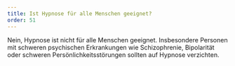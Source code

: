 ```yaml
---
title: Ist Hypnose für alle Menschen geeignet?
order: 51
---
```


Nein, Hypnose ist nicht für alle Menschen geeignet. Insbesondere Personen mit schweren psychischen Erkrankungen wie Schizophrenie, Bipolarität oder schweren Persönlichkeitsstörungen sollten auf Hypnose verzichten.
